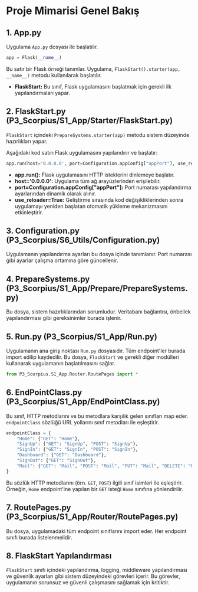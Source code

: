 
# Proje Mimarisi Genel Bakış

## 1. App.py

Uygulama `App.py` dosyası ile başlatılır.

```python
app = Flask(__name__)
```

Bu satır bir Flask örneği tanımlar. Uygulama, `FlaskStart().starter(app, __name__)` metodu kullanılarak başlatılır.

- **FlaskStart:** Bu sınıf, Flask uygulamasını başlatmak için gerekli ilk yapılandırmaları yapar.

## 2. FlaskStart.py (P3_Scorpius/S1_App/Starter/FlaskStart.py)

`FlaskStart` içindeki `PrepareSystems.starter(app)` metodu sistem düzeyinde hazırlıkları yapar.

Aşağıdaki kod satırı Flask uygulamasını yapılandırır ve başlatır:

```python
app.run(host='0.0.0.0', port=Configuration.appConfig["appPort"], use_reloader=True)
```

- **app.run():** Flask uygulamasını HTTP isteklerini dinlemeye başlatır.
- **host='0.0.0.0':** Uygulama tüm ağ arayüzlerinden erişilebilir.
- **port=Configuration.appConfig["appPort"]:** Port numarası yapılandırma ayarlarından dinamik olarak alınır.
- **use_reloader=True:** Geliştirme sırasında kod değişikliklerinden sonra uygulamayı yeniden başlatan otomatik yükleme mekanizmasını etkinleştirir.

## 3. Configuration.py (P3_Scorpius/S6_Utils/Configuration.py)

Uygulamanın yapılandırma ayarları bu dosya içinde tanımlanır. Port numarası gibi ayarlar çalışma ortamına göre güncellenir.

## 4. PrepareSystems.py (P3_Scorpius/S1_App/Prepare/PrepareSystems.py)

Bu dosya, sistem hazırlıklarından sorumludur. Veritabanı bağlantısı, önbellek yapılandırması gibi gereksinimler burada işlenir.

## 5. Run.py (P3_Scorpius/S1_App/Run.py)

Uygulamanın ana giriş noktası `Run.py` dosyasıdır. Tüm endpoint'ler burada import edilip kaydedilir. Bu dosya, `FlaskStart` ve gerekli diğer modülleri kullanarak uygulamanın başlatılmasını sağlar.

```python
from P3_Scorpius.S1_App.Router.RoutePages import *
```

## 6. EndPointClass.py (P3_Scorpius/S1_App/EndPointClass.py)

Bu sınıf, HTTP metodlarını ve bu metodlara karşılık gelen sınıfları map eder. `endpointClass` sözlüğü URL yollarını sınıf metodları ile eşleştirir.

```python
endpointClass = {
    "Home": {"GET": "Home"},
    "SignUp": {"GET": "SignUp", "POST": "SignUp"},
    "SignIn": {"GET": "SignIn", "POST": "SignIn"},
    "Dashboard": {"GET": "Dashboard"},
    "SignOut": {"GET": "SignOut"},
    "Mail": {"GET": "Mail", "POST": "Mail", "PUT": "Mail", "DELETE": "Mail"},
}
```

Bu sözlük HTTP metodlarını (örn. `GET`, `POST`) ilgili sınıf isimleri ile eşleştirir. Örneğin, `Home` endpoint'ine yapılan bir `GET` isteği `Home` sınıfına yönlendirilir.

## 7. RoutePages.py (P3_Scorpius/S1_App/Router/RoutePages.py)

Bu dosya, uygulamadaki tüm endpoint sınıflarını import eder. Her endpoint sınıfı burada listelenmelidir.

## 8. FlaskStart Yapılandırması

`FlaskStart` sınıfı içindeki yapılandırma, logging, middleware yapılandırması ve güvenlik ayarları gibi sistem düzeyindeki görevleri içerir. Bu görevler, uygulamanın sorunsuz ve güvenli çalışmasını sağlamak için kritiktir.

